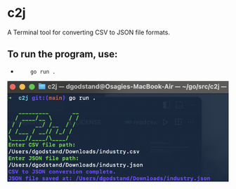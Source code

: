# c2j
A Terminal tool for converting CSV to JSON file formats.

## To run the program, use:
-         go run .


![C2J](https://github.com/osag1e/c2j/blob/main/image/c2j.png)
